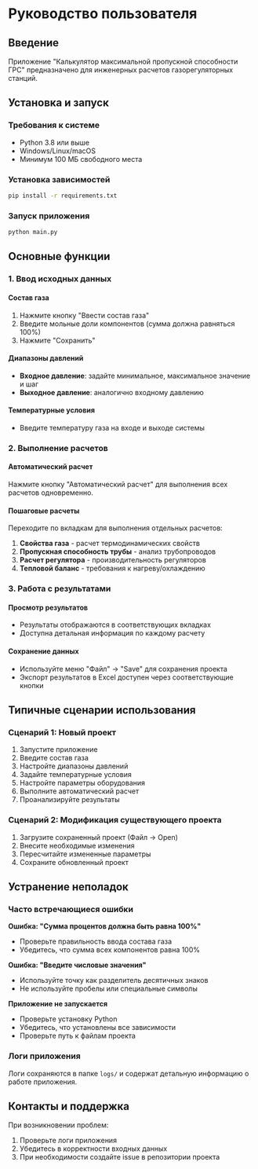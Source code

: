 # Руководство пользователя

## Введение

Приложение "Калькулятор максимальной пропускной способности ГРС" предназначено для инженерных расчетов газорегуляторных станций.

## Установка и запуск

### Требования к системе
- Python 3.8 или выше
- Windows/Linux/macOS
- Минимум 100 МБ свободного места

### Установка зависимостей
```bash
pip install -r requirements.txt
```

### Запуск приложения
```bash
python main.py
```

## Основные функции

### 1. Ввод исходных данных

#### Состав газа
1. Нажмите кнопку "Ввести состав газа"
2. Введите мольные доли компонентов (сумма должна равняться 100%)
3. Нажмите "Сохранить"

#### Диапазоны давлений
- **Входное давление**: задайте минимальное, максимальное значение и шаг
- **Выходное давление**: аналогично входному давлению

#### Температурные условия
- Введите температуру газа на входе и выходе системы

### 2. Выполнение расчетов

#### Автоматический расчет
Нажмите кнопку "Автоматический расчет" для выполнения всех расчетов одновременно.

#### Пошаговые расчеты
Переходите по вкладкам для выполнения отдельных расчетов:

1. **Свойства газа** - расчет термодинамических свойств
2. **Пропускная способность трубы** - анализ трубопроводов
3. **Расчет регулятора** - производительность регуляторов
4. **Тепловой баланс** - требования к нагреву/охлаждению

### 3. Работа с результатами

#### Просмотр результатов
- Результаты отображаются в соответствующих вкладках
- Доступна детальная информация по каждому расчету

#### Сохранение данных
- Используйте меню "Файл" → "Save" для сохранения проекта
- Экспорт результатов в Excel доступен через соответствующие кнопки

## Типичные сценарии использования

### Сценарий 1: Новый проект
1. Запустите приложение
2. Введите состав газа
3. Настройте диапазоны давлений
4. Задайте температурные условия
5. Настройте параметры оборудования
6. Выполните автоматический расчет
7. Проанализируйте результаты

### Сценарий 2: Модификация существующего проекта
1. Загрузите сохраненный проект (Файл → Open)
2. Внесите необходимые изменения
3. Пересчитайте измененные параметры
4. Сохраните обновленный проект

## Устранение неполадок

### Часто встречающиеся ошибки

**Ошибка: "Сумма процентов должна быть равна 100%"**
- Проверьте правильность ввода состава газа
- Убедитесь, что сумма всех компонентов равна 100%

**Ошибка: "Введите числовые значения"**
- Используйте точку как разделитель десятичных знаков
- Не используйте пробелы или специальные символы

**Приложение не запускается**
- Проверьте установку Python
- Убедитесь, что установлены все зависимости
- Проверьте путь к файлам проекта

### Логи приложения
Логи сохраняются в папке `logs/` и содержат детальную информацию о работе приложения.

## Контакты и поддержка

При возникновении проблем:
1. Проверьте логи приложения
2. Убедитесь в корректности входных данных
3. При необходимости создайте issue в репозитории проекта